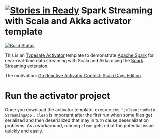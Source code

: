 [![Stories in Ready](https://badge.waffle.io/jaceklaskowski/spark-activator.png?label=ready&title=Ready)](https://waffle.io/jaceklaskowski/spark-activator)
Spark Streaming with Scala and Akka activator template
======================================================

[![Build Status](https://travis-ci.org/jaceklaskowski/spark-activator.svg?branch=master)](https://travis-ci.org/jaceklaskowski/spark-activator)

This is an [Typesafe Activator](http://typesafe.com/platform/getstarted) template to demonstrate [Apache Spark](http://spark.apache.org) for near-real-time data streaming with Scala and Akka using the [Spark Streaming](http://spark.apache.org/docs/latest/streaming-programming-guide.html) extension.

The motivation: [Go Reactive Activator Contest: Scala Days Edition](http://typesafe.com/blog/go-reactive-activator-contest-scala-days-edition)

# Run the activator project

Once you download the activator template, execute `sbt ';clean;runMain StreamingApp'`. `clean` is important after the first run when some files get serialized and then deserialized that may in turn cause deserialization problems. As a workaround, running `clean` gets rid of the potential issue quickly and easily.
